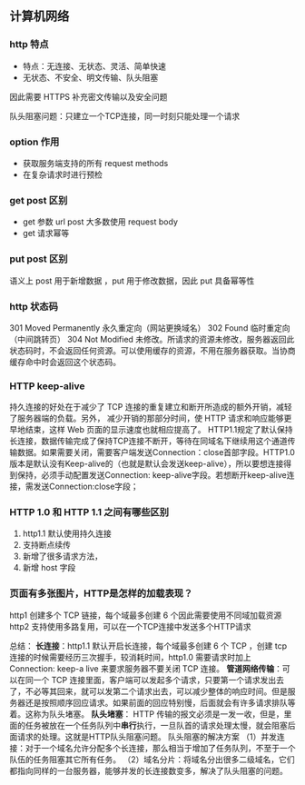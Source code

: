 ## 计算机网络

### http 特点

- 特点：无连接、无状态、灵活、简单快速
- 无状态、不安全、明文传输、队头阻塞

因此需要 HTTPS 补充密文传输以及安全问题

队头阻塞问题：只建立一个TCP连接，同一时刻只能处理一个请求

### option 作用

- 获取服务端支持的所有 request methods
- 在复杂请求时进行预检

### get post 区别

- get 参数 url post 大多数使用 request body 
- get 请求幂等

### put post 区别

语义上 post 用于新增数据 ，put 用于修改数据，因此 put 具备幂等性

### http 状态码

301	Moved Permanently 永久重定向（网站更换域名）
302	Found 临时重定向（中间跳转页）
304	Not Modified 未修改。所请求的资源未修改，服务器返回此状态码时，不会返回任何资源。可以使用缓存的资源，不用在服务器获取。当协商缓存命中时会返回这个状态码。

### HTTP keep-alive 
持久连接的好处在于减少了 TCP 连接的重复建立和断开所造成的额外开销，减轻了服务器端的负载。另外， 减少开销的那部分时间，使 HTTP 请求和响应能够更早地结束，这样 Web 页面的显示速度也就相应提高了。
HTTP1.1规定了默认保持长连接，数据传输完成了保持TCP连接不断开，等待在同域名下继续用这个通道传输数据。如果需要关闭，需要客户端发送Connection：close首部字段。HTTP1.0版本是默认没有Keep-alive的（也就是默认会发送keep-alive），所以要想连接得到保持，必须手动配置发送Connection: keep-alive字段。若想断开keep-alive连接，需发送Connection:close字段；

### HTTP 1.0 和 HTTP 1.1 之间有哪些区别

1. http1.1 默认使用持久连接
2. 支持断点续传
3. 新增了很多请求方法，
4. 新增 host 字段

### 页面有多张图片，HTTP是怎样的加载表现？
http1 创建多个 TCP 链接，每个域最多创建 6 个因此需要使用不同域加载资源
http2 支持使用多路复用，可以在一个TCP连接中发送多个HTTP请求

总结：
**长连接**：http1.1 默认开启长连接，每个域最多创建 6 个 TCP ，创建 tcp 连接的时候需要经历三次握手，较消耗时间，http1.0 需要请求时加上 Connection: keep-a live 来要求服务器不要关闭 TCP 连接。
**管道网络传输**：可以在同一个 TCP 连接里面，客户端可以发起多个请求，只要第一个请求发出去了，不必等其回来，就可以发第二个请求出去，可以减少整体的响应时间。但是服务器还是按照顺序回应请求。如果前面的回应特别慢，后面就会有许多请求排队等着。这称为队头堵塞。
**队头堵塞**：
HTTP 传输的报文必须是一发一收，但是，里面的任务被放在一个任务队列中**串行**执行，一旦队首的请求处理太慢，就会阻塞后面请求的处理。这就是HTTP队头阻塞问题。
队头阻塞的解决方案
（1）并发连接：对于一个域名允许分配多个长连接，那么相当于增加了任务队列，不至于一个队伍的任务阻塞其它所有任务。
（2）域名分片：将域名分出很多二级域名，它们都指向同样的一台服务器，能够并发的长连接数变多，解决了队头阻塞的问题。
